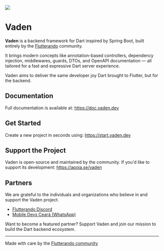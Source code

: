 <img src="https://doc.vaden.dev/img/vaden-social-card.jpg"/>

# Vaden

**Vaden** is a backend framework for Dart inspired by Spring Boot, built entirely by the [Flutterando](https://flutterando.com.br) community.

It brings modern concepts like annotation-based controllers, dependency injection, middlewares, guards, DTOs, and OpenAPI documentation — all tailored for a fast and expressive Dart server experience.

Vaden aims to deliver the same developer joy Dart brought to Flutter, but for the backend.

## Documentation
Full documentation is available at:
https://doc.vaden.dev

## Get Started
Create a new project in seconds using:
https://start.vaden.dev

## Support the Project
Vaden is open-source and maintained by the community.
If you'd like to support its development:
https://apoia.se/vaden

## Partners
We are grateful to the individuals and organizations who believe in and support the Vaden project.

- [Flutterando Discord](https://discord.gg/flutterando)
- [Mobile Devs Ceará (WhatsApp)](https://whatsapp.group/mobiledevsceara)

Want to become a featured partner? Support Vaden and join our mission to build the Dart backend ecosystem.

---

Made with care by the [Flutterando community](https://github.com/Flutterando)

